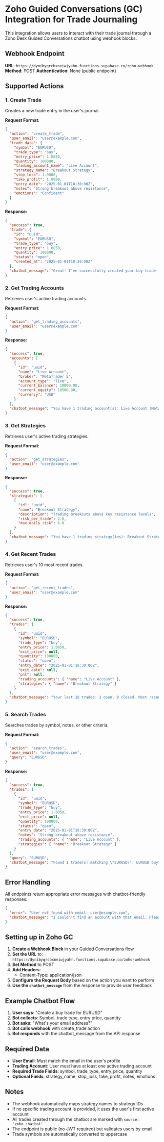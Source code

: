 # Zoho Guided Conversations (GC) Integration for Trade Journaling

This integration allows users to interact with their trade journal through a Zoho Desk Guided Conversations chatbot using webhook blocks.

## Webhook Endpoint

**URL**: `https://dynibyqrcbxneiwjyahn.functions.supabase.co/zoho-webhook`
**Method**: POST
**Authentication**: None (public endpoint)

## Supported Actions

### 1. Create Trade
Creates a new trade entry in the user's journal.

**Request Format:**
```json
{
  "action": "create_trade",
  "user_email": "user@example.com",
  "trade_data": {
    "symbol": "EURUSD",
    "trade_type": "buy",
    "entry_price": 1.0850,
    "quantity": 100000,
    "trading_account_name": "Live Account",
    "strategy_name": "Breakout Strategy",
    "stop_loss": 1.0800,
    "take_profit": 1.0900,
    "entry_date": "2025-01-01T10:30:00Z",
    "notes": "Strong breakout above resistance",
    "emotions": "Confident"
  }
}
```

**Response:**
```json
{
  "success": true,
  "trade": {
    "id": "uuid",
    "symbol": "EURUSD",
    "trade_type": "buy",
    "entry_price": 1.0850,
    "quantity": 100000,
    "status": "open",
    "created_at": "2025-01-01T10:30:00Z"
  },
  "chatbot_message": "Great! I've successfully created your buy trade for EURUSD at 1.0850. Your trade ID is 12345678. The trade has been logged in your journal."
}
```

### 2. Get Trading Accounts
Retrieves user's active trading accounts.

**Request Format:**
```json
{
  "action": "get_trading_accounts",
  "user_email": "user@example.com"
}
```

**Response:**
```json
{
  "success": true,
  "accounts": [
    {
      "id": "uuid",
      "name": "Live Account",
      "broker": "MetaTrader 5",
      "account_type": "live",
      "current_balance": 10000.00,
      "current_equity": 10500.00,
      "currency": "USD"
    }
  ],
  "chatbot_message": "You have 1 trading account(s): Live Account (MetaTrader 5)"
}
```

### 3. Get Strategies
Retrieves user's active trading strategies.

**Request Format:**
```json
{
  "action": "get_strategies",
  "user_email": "user@example.com"
}
```

**Response:**
```json
{
  "success": true,
  "strategies": [
    {
      "id": "uuid",
      "name": "Breakout Strategy",
      "description": "Trading breakouts above key resistance levels",
      "risk_per_trade": 2.0,
      "max_daily_risk": 6.0
    }
  ],
  "chatbot_message": "You have 1 trading strategy(ies): Breakout Strategy"
}
```

### 4. Get Recent Trades
Retrieves user's 10 most recent trades.

**Request Format:**
```json
{
  "action": "get_recent_trades",
  "user_email": "user@example.com"
}
```

**Response:**
```json
{
  "success": true,
  "trades": [
    {
      "id": "uuid",
      "symbol": "EURUSD",
      "trade_type": "buy",
      "entry_price": 1.0850,
      "exit_price": null,
      "quantity": 100000,
      "status": "open",
      "entry_date": "2025-01-01T10:30:00Z",
      "exit_date": null,
      "pnl": null,
      "trading_accounts": { "name": "Live Account" },
      "strategies": { "name": "Breakout Strategy" }
    }
  ],
  "chatbot_message": "Your last 10 trades: 1 open, 0 closed. Most recent: EURUSD buy at 1.0850"
}
```

### 5. Search Trades
Searches trades by symbol, notes, or other criteria.

**Request Format:**
```json
{
  "action": "search_trades",
  "user_email": "user@example.com",
  "query": "EURUSD"
}
```

**Response:**
```json
{
  "success": true,
  "trades": [
    {
      "id": "uuid",
      "symbol": "EURUSD",
      "trade_type": "buy",
      "entry_price": 1.0850,
      "exit_price": null,
      "quantity": 100000,
      "status": "open",
      "entry_date": "2025-01-01T10:30:00Z",
      "notes": "Strong breakout above resistance",
      "trading_accounts": { "name": "Live Account" },
      "strategies": { "name": "Breakout Strategy" }
    }
  ],
  "query": "EURUSD",
  "chatbot_message": "Found 1 trade(s) matching \"EURUSD\". EURUSD buy"
}
```

## Error Handling

All endpoints return appropriate error messages with chatbot-friendly responses:

```json
{
  "error": "User not found with email: user@example.com",
  "chatbot_message": "I couldn't find an account with that email. Please make sure you've registered and try again."
}
```

## Setting up in Zoho GC

1. **Create a Webhook Block** in your Guided Conversations flow
2. **Set the URL** to: `https://dynibyqrcbxneiwjyahn.functions.supabase.co/zoho-webhook`
3. **Set Method** to POST
4. **Add Headers**:
   - Content-Type: application/json
5. **Configure the Request Body** based on the action you want to perform
6. **Use the `chatbot_message`** from the response to provide user feedback

## Example Chatbot Flow

1. **User says**: "Create a buy trade for EURUSD"
2. **Bot collects**: Symbol, trade type, entry price, quantity
3. **Bot asks**: "What's your email address?"
4. **Bot calls webhook** with create_trade action
5. **Bot responds** with the chatbot_message from the API response

## Required Data

- **User Email**: Must match the email in the user's profile
- **Trading Account**: User must have at least one active trading account
- **Required Trade Fields**: symbol, trade_type, entry_price, quantity
- **Optional Fields**: strategy_name, stop_loss, take_profit, notes, emotions

## Notes

- The webhook automatically maps strategy names to strategy IDs
- If no specific trading account is provided, it uses the user's first active account
- All trades created through the chatbot are marked with `source: 'zoho_chatbot'`
- The endpoint is public (no JWT required) but validates users by email
- Trade symbols are automatically converted to uppercase